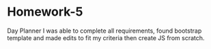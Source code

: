 # Homework-5
Day Planner
I was able to complete all requirements, found bootstrap template and made edits to fit my criteria then create JS from scratch.  